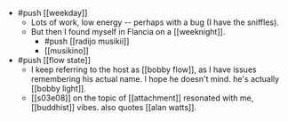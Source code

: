 - #push [[weekday]]
	- Lots of work, low energy -- perhaps with a bug (I have the sniffles).
	- But then I found myself in Flancia on a [[weeknight]].
		- #push [[radijo musikii]]
		- [[musikino]]
- #push [[flow state]]
	- I keep referring to the host as [[bobby flow]], as I have issues remembering his actual name. I hope he doesn't mind. he's actually [[bobby light]].
	- [[s03e08]] on the topic of [[attachment]] resonated with me, [[buddhist]] vibes. also quotes [[alan watts]].